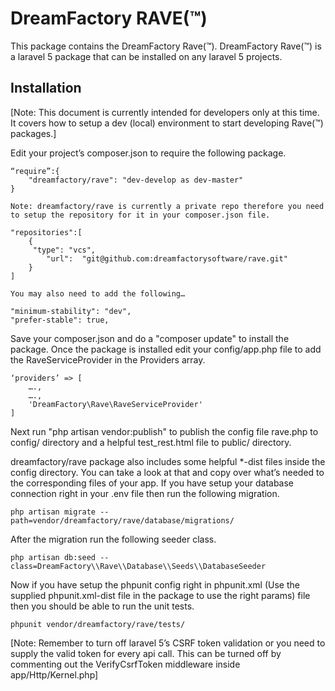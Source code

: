 # DreamFactory RAVE(™)

This package contains the DreamFactory Rave(™). DreamFactory Rave(™) is a laravel 5 package that can be installed on any laravel 5 projects. 


## Installation

[Note: This document is currently intended for developers only at this time. It covers how to setup a dev (local) environment to start developing Rave(™) packages.]


Edit your project’s composer.json to require the following package.

	“require”:{
		"dreamfactory/rave": "dev-develop as dev-master"
	}

	Note: dreamfactory/rave is currently a private repo therefore you need to setup the repository for it in your composer.json file.

	"repositories":[
		{
		 "type": "vcs",
		 	"url":  "git@github.com:dreamfactorysoftware/rave.git"
		}
	]

	You may also need to add the following…

	"minimum-stability": "dev",
	"prefer-stable": true,


Save your composer.json and do a "composer update" to install the package.
Once the package is installed edit your config/app.php file to add the RaveServiceProvider in the Providers array.

	‘providers’ => [
		….,
		….,
		'DreamFactory\Rave\RaveServiceProvider'
	]

Next run "php artisan vendor:publish" to publish the config file rave.php to config/ directory and a helpful test_rest.html file to public/ directory.

dreamfactory/rave package also includes some helpful *-dist files inside the config directory. You can take a look at that and copy over what’s needed to the corresponding files of your app.
If you have setup your database connection right in your .env file then run the following migration.
	
	php artisan migrate --path=vendor/dreamfactory/rave/database/migrations/

After the migration run the following seeder class.

	php artisan db:seed --class=DreamFactory\\Rave\\Database\\Seeds\\DatabaseSeeder

Now if you have setup the phpunit config right in phpunit.xml (Use the supplied phpunit.xml-dist file in the package to use the right params) file then you should be able to run the unit tests.

	phpunit vendor/dreamfactory/rave/tests/

[Note: Remember to turn off laravel 5’s CSRF token validation or you need to supply the valid token for every api call. This can be turned off by commenting out the VerifyCsrfToken middleware inside app/Http/Kernel.php]
